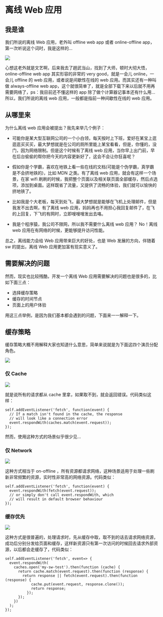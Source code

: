 # 离线 Web 应用

## 我是谁
我们所说的离线 Web 应用，老外叫 offline web app 或者 online-offline app，第一次听说这个词时，我是这样的...

![](image/3-offline-web-apps/1.jpg)

心想这老外就是文艺啊，后来我去了趟武当山，找到了大师，顿时大彻大悟，online-offline web app 其实形容的非常的 very good，就是一会儿 online，一会儿 offline 的 web 应用，或者说是间歇性在线的 web 应用。而其实还有一种叫做 always-offline web app，这个就很简单了，就是全部下载下来以后就不用再需要网络了，ps：我目前还不懂这样的 app 除了做个计算器记事本还有什么用...所以，我们所说的离线 web 应用，一般都是指前一种间歇性在线的 web 应用。

## 从哪里来
为什么离线 web 应用会被提出？我先来举几个例子：

* 可能你是某大型互联网公司的一个小白领，每天按时上下班，爱好在某宝上逛逛逛买买买，最大梦想就是在公司的厕所里能上某宝看看，但是，你懂的，没门，因为网络限制。但是这个时候有了离线 web 应用，当你早上出门前，早在后台偷偷的帮你把今天的内容更新好了，这会不会让你狂喜呢？

* 假如你是个学霸，喜欢在地铁上看一些在线的文档(可能是个伪学霸，真学霸是不会挤地铁的)，比如 MDN 之类。有了离线 web 应用，就会有这样一个场景，在家 wifi 刷刷的时候，我把整个页面以及相关联页面全部缓存，然后点选项，添加到桌面。这样既省了流量，又提供了流畅的体验，我们就可以愉快的挤地铁了。

* 比如我是个大老板，每天到处飞，最大梦想就是能够在飞机上处理邮件，但是我发不出去啊，有了离线 web 应用，妈妈再也不用担心我回复邮件了，在飞的上回复，下飞的有网时，立即嗖嗖嗖发出去咯。

* 我是个程序猿，我公司不限网，所以我不需要什么离线 web 应用？ No！离线 web 应用在有网络的时候，更能够提升访问性能。

总之，离线能力会给 Web 应用带来巨大的好处，也是 Web 发展的方向，伴随着 sw 的提出，离线 Web 应用更加富有现实意义了。

## 需要解决的问题
然而，现实也比较残酷，开发一个离线 Web 应用需要解决的问题也是很多的，比如下面三点：

* 选择缓存策略
* 缓存的时间节点
* 页面上的用户体验

用这三点举例，是因为我们基本都会遇到的问题，下面来一一解释一下。

## 缓存策略
缓存策略大概不用解释大家也知道什么意思，简单来说就是为下面这四个演员分配角色。

![](image/3-offline-web-apps/2.png)

### 仅 Cache

![](image/3-offline-web-apps/3.png)

就是说所有的请求都从 cache 里拿，如果取不到，就会返回错误。代码类似这样：

```
self.addEventListener('fetch', function(event) {
  // If a match isn't found in the cache, the response
  // will look like a connection error
  event.respondWith(caches.match(event.request));
});
```
然而，使用这种方式的场景似乎很少见...

### 仅 Network

![](image/3-offline-web-apps/4.png)

这种方式相当于 on-offline ，所有资源都请求网络，这种场景适用于处理一些刷新非常频繁的资源，实时性非常高的网络资源。代码类似：

```
self.addEventListener('fetch', function(event) {
  event.respondWith(fetch(event.request));
  // or simply don't call event.respondWith, which
  // will result in default browser behaviour
});
```

### 缓存优先

![](image/3-offline-web-apps/51.png)

这种方式是很普遍的，处理请求时，先从缓存中取，取不到的话去请求网络资源，成功后分别分发给页面和缓存，这样新资源只有第一次访问的时候回去请求外部资源，以后都会走缓存了，代码类似：

```
self.addEventListener('fetch', event=> {
  event.respondWith(
    caches.open('my-sw-test').then(function (cache) {
      return cache.match(event.request).then(function (response) {
        return response || fetch(event.request).then(function (response) {
            cache.put(event.request, response.clone());
            return response;
          });
      });
    })
  );
});

```
